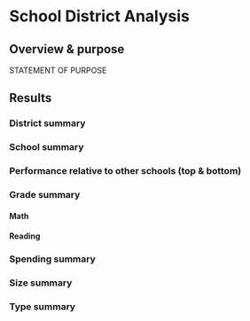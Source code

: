 # School District Analysis

## Overview & purpose

STATEMENT OF PURPOSE

## Results

### District summary



### School summary



### Performance relative to other schools (top & bottom)



### Grade summary

#### Math

#### Reading



### Spending summary



### Size summary



### Type summary
